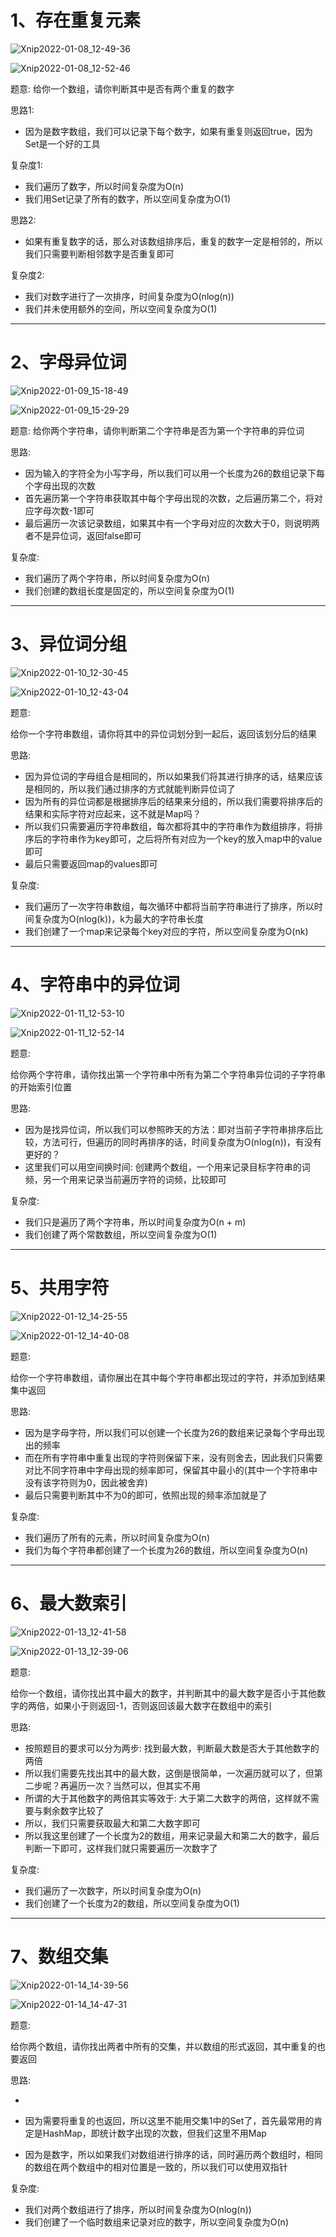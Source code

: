 # 1、存在重复元素

![Xnip2022-01-08_12-49-36](Hash|Set/Xnip2022-01-08_12-49-36.jpg)



![Xnip2022-01-08_12-52-46](Hash|Set/Xnip2022-01-08_12-52-46.jpg)

题意:
给你一个数组，请你判断其中是否有两个重复的数字







思路1:

- 因为是数字数组，我们可以记录下每个数字，如果有重复则返回true，因为Set是一个好的工具



复杂度1:

- 我们遍历了数字，所以时间复杂度为O(n)
- 我们用Set记录了所有的数字，所以空间复杂度为O(1)





思路2:

- 如果有重复数字的话，那么对该数组排序后，重复的数字一定是相邻的，所以我们只需要判断相邻数字是否重复即可



复杂度2:

- 我们对数字进行了一次排序，时间复杂度为O(nlog(n))
- 我们并未使用额外的空间，所以空间复杂度为O(1)

<hr>















# 2、字母异位词

![Xnip2022-01-09_15-18-49](Hash|Set/Xnip2022-01-09_15-18-49.jpg)



![Xnip2022-01-09_15-29-29](Hash|Set/Xnip2022-01-09_15-29-29.jpg)

题意:
给你两个字符串，请你判断第二个字符串是否为第一个字符串的异位词





思路:

- 因为输入的字符全为小写字母，所以我们可以用一个长度为26的数组记录下每个字母出现的次数
- 首先遍历第一个字符串获取其中每个字母出现的次数，之后遍历第二个，将对应字母次数-1即可
- 最后遍历一次该记录数组，如果其中有一个字母对应的次数大于0，则说明两者不是异位词，返回false即可



复杂度:

- 我们遍历了两个字符串，所以时间复杂度为O(n)
- 我们创建的数组长度是固定的，所以空间复杂度为O(1)

<hr>



















# 3、异位词分组

![Xnip2022-01-10_12-30-45](Hash|Set/Xnip2022-01-10_12-30-45.jpg)



![Xnip2022-01-10_12-43-04](Hash|Set/Xnip2022-01-10_12-43-04.jpg)

题意:

给你一个字符串数组，请你将其中的异位词划分到一起后，返回该划分后的结果





思路:

- 因为异位词的字母组合是相同的，所以如果我们将其进行排序的话，结果应该是相同的，所以我们通过排序的方式就能判断异位词了
- 因为所有的异位词都是根据排序后的结果来分组的，所以我们需要将排序后的结果和实际字符对应起来，这不就是Map吗？
- 所以我们只需要遍历字符串数组，每次都将其中的字符串作为数组排序，将排序后的字符串作为key即可，之后将所有对应为一个key的放入map中的value即可
- 最后只需要返回map的values即可



复杂度:

- 我们遍历了一次字符串数组，每次循环中都将当前字符串进行了排序，所以时间复杂度为O(nlog(k))，k为最大的字符串长度
- 我们创建了一个map来记录每个key对应的字符，所以空间复杂度为O(nk)

<hr>

















# 4、字符串中的异位词

![Xnip2022-01-11_12-53-10](Hash|Set/Xnip2022-01-11_12-53-10.jpg)



![Xnip2022-01-11_12-52-14](Hash|Set/Xnip2022-01-11_12-52-14.jpg)

题意:

给你两个字符串，请你找出第一个字符串中所有为第二个字符串异位词的子字符串的开始索引位置





思路:

- 因为是找异位词，所以我们可以参照昨天的方法：即对当前子字符串排序后比较，方法可行，但遍历的同时再排序的话，时间复杂度为O(nlog(n))，有没有更好的？
- 这里我们可以用空间换时间: 创建两个数组，一个用来记录目标字符串的词频，另一个用来记录当前遍历字符的词频，比较即可



复杂度:

- 我们只是遍历了两个字符串，所以时间复杂度为O(n + m)
- 我们创建了两个常数数组，所以空间复杂度为O(1)

<hr>











# 5、共用字符

![Xnip2022-01-12_14-25-55](Hash|Set/Xnip2022-01-12_14-25-55.jpg)



![Xnip2022-01-12_14-40-08](Hash|Set/Xnip2022-01-12_14-40-08.jpg)

题意:

给你一个字符串数组，请你展出在其中每个字符串都出现过的字符，并添加到结果集中返回







思路:

- 因为是字母字符，所以我们可以创建一个长度为26的数组来记录每个字母出现出的频率
- 而在所有字符串中重复出现的字符则保留下来，没有则舍去，因此我们只需要对比不同字符串中字母出现的频率即可，保留其中最小的(其中一个字符串中没有该字符则为0，因此被舍弃)
- 最后只需要判断其中不为0的即可，依照出现的频率添加就是了



复杂度:

- 我们遍历了所有的元素，所以时间复杂度为O(n)
- 我们为每个字符串都创建了一个长度为26的数组，所以空间复杂度为O(n)

<hr>











# 6、最大数索引

![Xnip2022-01-13_12-41-58](Hash|Set/Xnip2022-01-13_12-41-58.jpg)



![Xnip2022-01-13_12-39-06](Hash|Set/Xnip2022-01-13_12-39-06.jpg)

题意:

给你一个数组，请你找出其中最大的数字，并判断其中的最大数字是否小于其他数字的两倍，如果小于则返回-1，否则返回该最大数字在数组中的索引







思路:

- 按照题目的要求可以分为两步: 找到最大数，判断最大数是否大于其他数字的两倍
- 所以我们需要先找出其中的最大数，这倒是很简单，一次遍历就可以了，但第二步呢？再遍历一次？当然可以，但其实不用
- 所谓的大于其他数字的两倍其实等效于: 大于第二大数字的两倍，这样就不需要与剩余数字比较了
- 所以，我们只需要获取最大和第二大数字即可
- 所以我这里创建了一个长度为2的数组，用来记录最大和第二大的数字，最后判断一下即可，这样我们就只需要遍历一次数字了



复杂度:

- 我们遍历了一次数字，所以时间复杂度为O(n)
- 我们创建了一个长度为2的数组，所以空间复杂度为O(1)

<hr>













# 7、数组交集

![Xnip2022-01-14_14-39-56](Hash|Set/Xnip2022-01-14_14-39-56.jpg)



![Xnip2022-01-14_14-47-31](Hash|Set/Xnip2022-01-14_14-47-31.jpg)

题意:

给你两个数组，请你找出两者中所有的交集，并以数组的形式返回，其中重复的也要返回





思路:

- 

- 因为需要将重复的也返回，所以这里不能用交集1中的Set了，首先最常用的肯定是HashMap，即统计数字出现的次数，但我们这里不用Map
- 因为是数字，所以如果我们对数组进行排序的话，同时遍历两个数组时，相同的数组在两个数组中的相对位置是一致的，所以我们可以使用双指针





复杂度:

- 我们对两个数组进行了排序，所以时间复杂度为O(nlog(n))
- 我们创建了一个临时数组来记录对应的数字，所以空间复杂度为O(n)



